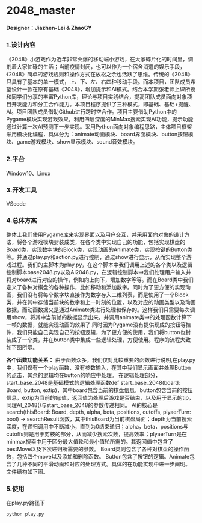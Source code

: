 # 2048_master

**Designer：Jiazhen-Lei & ZhaoGY**

### 1.设计内容

​	《2048》小游戏作为近年非常火爆的移动端小游戏，在大家碎片化的时间里，调剂着大家忙碌的生活；当前疫情封闭，也可以作为一个宿舍消遣的娱乐手段，《2048》简单的游戏规则和操作方式在放松之余也活跃了思维。传统的《2048》只具有了基本的单一模式，上、下、左、右四种移动手段。而本项目，团队成员希望设计一款在原有基础《2048》，增加提示和AI模式。结合本学期张老师上课所授和同学们分享的丰富Python库，理论与项目实践结合，提高团队成员面向对象项目开发能力和分工合作能力。
​	本项目程序提供了三种模式，即基础、基础+提醒、AI。项目团队成员借助Github进行跨时空合作。项目主要借助Python中的Pygame模块实现游戏效果，利用四层深度的MinMax搜索实现AI功能，提示功能通过计算一次AI预测下一步实现。采用Python面向对象编程思路，主体项目框架采用模块化编程，具体分为：animate动画模块、board界面模块、button按钮模块、game游戏模块、show显示模块、sound音效模块。

### 2.平台

Window10、Linux

### 3.开发工具

VScode

### 4.总体方案

​		整体上我们使用Pygame库来实现界面以及用户交互，并采用面向对象的设计方法，将各个游戏模块封装成类，在各个类中实现自己的功能，包括实现棋盘的Board类，实现数字块的Block类，实现动画的Animate类，实现按键的Button类等。并通过play.py和action.py进行控制，通过show进行显示，从而实现整个游戏过程。
​		我们的主脚本为play.py，在这个脚本中我们调用上述的各个类以及逻辑控制脚本base2048.py以及AI2048.py，在逻辑控制脚本中我们处理用户输入并将对board进行对应的操作，例如向上向下，增加数字等等。
​		而在Board类中我们定义了各种对棋盘的各种操作，比如移动和添加数字。同时为了更方便的实现动画，我们没有将每个数字块直接作为数字存入二维列表，而是使用了一个Block类，并在其中存储当前块的数字和上一时刻的位置，以及对应的动画类型以及动画数据，而动画数据又是通过Animate类进行处理和保存的。这样我们只需要每次调用show，将其中当前帧的数据显示出来，并调用animate类中的处理函数计算下一帧的数据，就能实现动画的效果了.
​		同时因为Pygame没有提供现成的按钮等控件，我们只能自己实现自己的按钮逻辑，为了更方便的使用，我们将button也封装成了一个类，并在button类中集成一些逻辑处理，方便使用。程序的流程大致如下图所示。

**各个函数功能关系：**
由于函数众多，我们仅对比较重要的函数进行说明,在play.py中，我们仅有一个play函数，没有参数输入，在其中我们显示画面并处理Button的点击，其余的逻辑均在button的响应中处理。
		在逻辑处理部分，start_base_2048是基础模式的逻辑处理函数def start_base_2048(board: Board, button, extip)，其中board包含当前的棋盘信息，button包含当前的按钮信息，extip为当前的tip值，返回值为处理后游戏是否结束，以及用于显示的tip，同理AI_2048()与start_base_2048的参数传递相同。
		AI的核心是search(thisBoard: Board, depth, alpha, beta, positions, cutoffs, plyaerTurn: bool) -> searchResult函数，其中thisBoard为当前棋盘局面；depth为当前搜索深度，在递归调用中不断减小，直到为0结束递归；alpha，beta，positions与cutoffs则是用于剪枝的部分，从而减少搜索次数，提高效率；plyaerTurn是在minmax搜索中用于区分最大值轮和最小值轮所需的。其返回值中包含了bestMove以及下次递归所需要的参数。
		Board类则包含了各种对棋盘的操作函数，包括四个move以及添加和删除函数。 Button包含了按钮的逻辑。Animate包含了几种不同的平滑动画和对应的处理方式。具体的在功能实现中进一步阐明。
		文件结构如下图。



### 5.使用

 在play.py路径下

```python
python play.py
```

